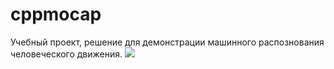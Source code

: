 # cppmocap
Учебный проект, решение для демонстрации машинного распознования человеческого движения.
![](https://pp.userapi.com/c604724/v604724255/1c7b6/cdYuAFN5Vks.jpg)
